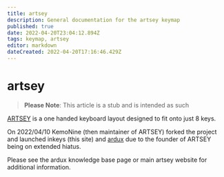 ```yaml
---
title: artsey
description: General documentation for the artsey keymap
published: true
date: 2022-04-20T23:04:12.894Z
tags: keymap, artsey
editor: markdown
dateCreated: 2022-04-20T17:16:46.429Z
---
```


# artsey

> **Please Note**: This article is a stub and is intended as such

[ARTSEY](https://artsey.io) is a one handed keyboard layout designed to fit onto just 8 keys.

On 2022/04/10 KemoNine (then maintainer of ARTSEY) forked the project and launched inkeys (this site) and [ardux](/keymaps/ardux) due to the founder of ARTSEY being on extended hiatus.

Please see the ardux knowledge base page or main artsey website for additional information.
